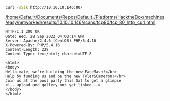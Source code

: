 ```bash
curl -sSik http://10.10.10.146:80/
```

[/home/Default/Documents/Repos/Default_/Platforms/HacktheBox/machines/easy/networked/results/10.10.10.146/scans/tcp80/tcp_80_http_curl.html](file:///home/Default/Documents/Repos/Default_/Platforms/HacktheBox/machines/easy/networked/results/10.10.10.146/scans/tcp80/tcp_80_http_curl.html):

```
HTTP/1.1 200 OK
Date: Wed, 28 Sep 2022 04:00:14 GMT
Server: Apache/2.4.6 (CentOS) PHP/5.4.16
X-Powered-By: PHP/5.4.16
Content-Length: 229
Content-Type: text/html; charset=UTF-8

<html>
<body>
Hello mate, we're building the new FaceMash!</br>
Help by funding us and be the new Tyler&Cameron!</br>
Join us at the pool party this Sat to get a glimpse
<!-- upload and gallery not yet linked -->
</body>
</html>


```
